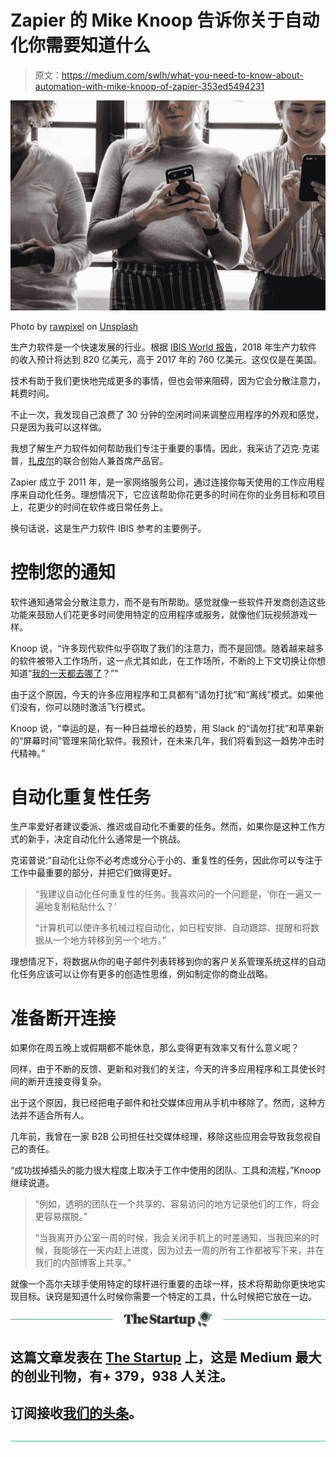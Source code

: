 # Zapier 的 Mike Knoop 告诉你关于自动化你需要知道什么

> 原文：<https://medium.com/swlh/what-you-need-to-know-about-automation-with-mike-knoop-of-zapier-353ed5494231>

![](img/e7973aab1ae00814363186bad693b4ae.png)

Photo by [rawpixel](https://unsplash.com/@rawpixel?utm_source=medium&utm_medium=referral) on [Unsplash](https://unsplash.com?utm_source=medium&utm_medium=referral)

生产力软件是一个快速发展的行业。根据 [IBIS World 报告](https://www.statista.com/statistics/293408/revenue-of-operating-systems-and-productivity-software-publishing-in-the-us/)，2018 年生产力软件的收入预计将达到 820 亿美元，高于 2017 年的 760 亿美元。这仅仅是在美国。

技术有助于我们更快地完成更多的事情，但也会带来阻碍，因为它会分散注意力，耗费时间。

不止一次，我发现自己浪费了 30 分钟的空闲时间来调整应用程序的外观和感觉，只是因为我可以这样做。

我想了解生产力软件如何帮助我们专注于重要的事情。因此，我采访了迈克·克诺普，[扎皮尔](https://zapier.com/)的联合创始人兼首席产品官。

Zapier 成立于 2011 年，是一家网络服务公司，通过连接你每天使用的工作应用程序来自动化任务。理想情况下，它应该帮助你花更多的时间在你的业务目标和项目上，花更少的时间在软件或日常任务上。

换句话说，这是生产力软件 IBIS 参考的主要例子。

# 控制您的通知

软件通知通常会分散注意力，而不是有所帮助。感觉就像一些软件开发商创造这些功能来鼓励人们花更多时间使用特定的应用程序或服务，就像他们玩视频游戏一样。

Knoop 说，“许多现代软件似乎窃取了我们的注意力，而不是回馈。随着越来越多的软件被带入工作场所，这一点尤其如此，在工作场所，不断的上下文切换让你想知道“[我的一天都去哪了](/the-mission/how-to-spend-your-working-day-wisely-and-actually-get-things-done-2824628e31d6)？”"

由于这个原因，今天的许多应用程序和工具都有“请勿打扰”和“离线”模式。如果他们没有，你可以随时激活飞行模式。

Knoop 说，“幸运的是，有一种日益增长的趋势，用 Slack 的“请勿打扰”和苹果新的“屏幕时间”管理来简化软件。我预计，在未来几年，我们将看到这一趋势冲击时代精神。”

# 自动化重复性任务

生产率爱好者建议委派、推迟或自动化不重要的任务。然而，如果你是这种工作方式的新手，决定自动化什么通常是一个挑战。

克诺普说:“自动化让你不必考虑或分心于小的、重复性的任务，因此你可以专注于工作中最重要的部分，并把它们做得更好。

> “我建议自动化任何重复性的任务。我喜欢问的一个问题是，‘你在一遍又一遍地复制粘贴什么？’
> 
> “计算机可以使许多机械过程自动化，如日程安排、自动跟踪、提醒和将数据从一个地方转移到另一个地方。”

理想情况下，将数据从你的电子邮件列表转移到你的客户关系管理系统这样的自动化任务应该可以让你有更多的创造性思维，例如制定你的商业战略。

# 准备断开连接

如果你在周五晚上或假期都不能休息，那么变得更有效率又有什么意义呢？

同样，由于不断的反馈、更新和对我们的关注，今天的许多应用程序和工具使长时间的断开连接变得复杂。

出于这个原因，我已经把电子邮件和社交媒体应用从手机中移除了。然而，这种方法并不适合所有人。

几年前，我曾在一家 B2B 公司担任社交媒体经理，移除这些应用会导致我忽视自己的责任。

“成功拔掉插头的能力很大程度上取决于工作中使用的团队、工具和流程，”Knoop 继续说道。

> “例如，透明的团队在一个共享的、容易访问的地方记录他们的工作，将会更容易摆脱。”
> 
> “当我离开办公室一周的时候，我会关闭手机上的时差通知，当我回来的时候，我能够在一天内赶上进度，因为过去一周的所有工作都被写下来，并在我们的内部博客上共享。”

就像一个高尔夫球手使用特定的球杆进行重要的击球一样，技术将帮助你更快地实现目标。诀窍是知道什么时候你需要一个特定的工具，什么时候把它放在一边。

[![](img/308a8d84fb9b2fab43d66c117fcc4bb4.png)](https://medium.com/swlh)

## 这篇文章发表在 [The Startup](https://medium.com/swlh) 上，这是 Medium 最大的创业刊物，有+ 379，938 人关注。

## 订阅接收[我们的头条](http://growthsupply.com/the-startup-newsletter/)。

[![](img/b0164736ea17a63403e660de5dedf91a.png)](https://medium.com/swlh)